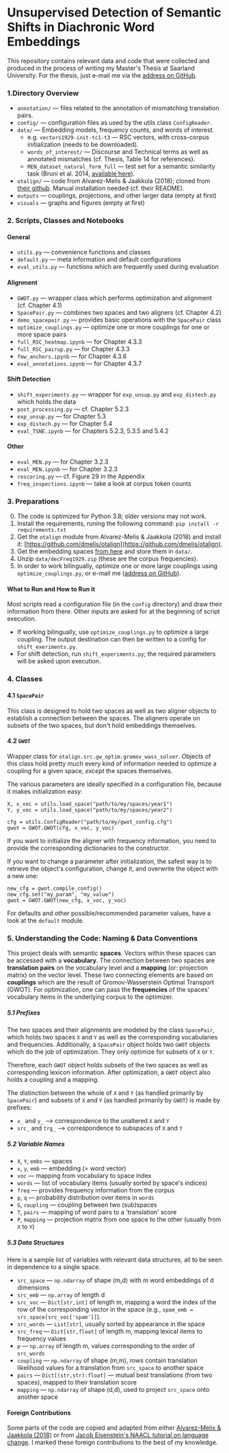 # Unsupervised Detection of Semantic Shifts in Diachronic Word Embeddings

This repository contains relevant data and code that were collected and produced in 
the process of writing my Master's Thesis at Saarland University. For the thesis,
just e-mail me via the [address on GitHub](https://github.com/SimonPreissner).




### 1.Directory Overview
- `annotation/` — files related to the annotation of mismatching translation pairs.
- `config/` — configuration files as used by the utils class `ConfigReader`.
- `data/` — Embedding models, frequency counts, and words of interest.
    - e.g. `vectors1929-init-tc1-t3` — RSC vectors, with cross-corpus initialization (needs to be downloaded).
    - `words_of_interest/` — Discourse and Technical terms as well as annotated mismatches (cf. Thesis, Table 14 for references).
    - `MEN_dataset_natural_form_full` — test set for a semantic similarity task (Bruni et al. 2014, 
       [available here](https://staff.fnwi.uva.nl/e.bruni/MEN)).
- `otalign/` — code from Alvarez-Melis & Jaakkola (2018); cloned from [their github](https://github.com/dmelis/otalign). 
   Manual installation needed (cf. their README).
- `outputs` — couplings, projections, and other larger data (empty at first)
- `visuals` — graphs and figures (empty at first)




### 2. Scripts, Classes and Notebooks

#### General
- `utils.py` — convenience functions and classes
- `default.py` — meta information and default configurations
- `eval_utils.py` — functions which are frequently used during evaluation

#### Alignment 
- `GWOT.py` — wrapper class which performs optimization and alignment (cf. Chapter 4.1)
- `SpacePair.py` — combines two spaces and two aligners (cf. Chapter 4.2)
- `demo_spacepair.py` — provides basic operations with the `SpacePair` class
- `optimize_couplings.py` — optimize one or more couplings for one or more space pairs
- `full_RSC_heatmap.ipynb` — for Chapter 4.3.3
- `full_RSC_pairup.py` — for Chapter 4.3.3
- `few_anchors.ipynb` — for Chapter 4.3.6
- `eval_annotations.ipynb` — for Chapter 4.3.7

#### Shift Detection
- `shift_experiments.py` — wrapper for `exp_unsup.py` and `exp_distech.py` which holds the data
- `post_processing.py` — cf. Chapter 5.2.3
- `exp_unsup.py` — for Chapter 5.3
- `exp_distech.py` — for Chapter 5.4
- `eval_TSNE.ipynb` — for Chapters 5.2.3, 5.3.5 and 5.4.2

#### Other
- `eval_MEN.py` — for Chapter 3.2.3
- `eval_MEN.ipynb` — for Chapter 3.2.3
- `rescoring.py` — cf. Figure 29 in the Appendix
- `freq_inspections.ipynb` — take a look at corpus token counts 




### 3. Preparations
0. The code is optimized for Python 3.8; older versions may not work.
1. Install the requirements, runing the following command: `pip install -r requirements.txt`
2. Get the `otalign` module from Alvarez-Melis & Jaakkola (2018) and install it: 
   [https://github.com/dmelis/otalign](https://github.com/dmelis/otalign).
3. Get the embedding spaces [from here](http://corpora.ids-mannheim.de/openlab/diaviz1/description.html) and store them in `data/`.
4. Unzip `data/decFreq1929.zip` (these are the corpus frequencies).
5. In order to work bilingually, optimize one or more large couplings using `optimize_couplings.py`, or e-mail me ([address on GitHub](https://github.com/SimonPreissner)).

#### What to Run and How to Run it

Most scripts read a configuration file (in the `config` directory) and draw their information from there. 
Other inputs are asked for at the beginning of script execution.

- If working bilingually, use `optimize_couplings.py` to optimize a large coupling. The output destination can then be 
  written to a config for `shift_exeriments.py`.
- For shift detection, run `shift_experiments.py`; the required parameters will be asked upon execution.





### 4. Classes

#### 4.1 `SpacePair`
This class is designed to hold two spaces as well as two aligner objects to establish a connection between the spaces. The aligners operate on subsets of the two spaces, but don't hold embeddings themselves.

#### 4.2 `GWOT`
Wrapper class for `otalign.src.gw_optim.gromov_wass_solver`. Objects of this class hold pretty much every kind of information needed to optimize a coupling for a given space, _except_ the spaces themselves. 

The various parameters are ideally specified in a configuration file, because it makes initialization easy: 
```Python3
X, x_voc = utils.load_space("path/to/my/spaces/year1")
Y, y_voc = utils.load_space("path/to/my/spaces/year2")

cfg = utils.ConfigReader("path/to/my/gwot_config.cfg")
gwot = GWOT.GWOT(cfg, x_voc, y_voc)
```
If you want to initialize the aligner with frequency information, you need to provide the corresponding dictionaries to the constructor. 

If you want to change a parameter after initialization, the safest way is to retrieve the object's configuration, change it, and overwrite the object with a new one:
```
new_cfg = gwot.compile_config()
new_cfg.set("my_param", "my_value")
gwot = GWOT.GWOT(new_cfg, x_voc, y_voc)
```

For defaults and other possible/recommended parameter values, have a look at the `default` module.



### 5. Understanding the Code: Naming & Data Conventions

This project deals with semantic **spaces**. 
Vectors within these spaces can be accessed with a **vocabulary**.
The connection between two spaces are **translation pairs** on the vocabulary level and a **mapping** (or: projection matrix) on the vector level.
These two connecting elements are based on **couplings** which are the result of Gromov-Wasserstein Optimal Transport (GWOT).
For optimization, one can pass the **frequencies** of the spaces' vocabulary items in the underlying corpus to the optimizer.

##### 5.1 Prefixes
The two spaces and their alignments are modeled by the class `SpacePair`, which holds two spaces `X` and `Y` as well as the corresponding vocabularies and frequencies. 
Additionally, a `SpacePair` object holds two `GWOT` objects which do the job of optimization. They only optimize for subsets of `X` or `Y`. 

Therefore, each `GWOT` object holds subsets of the two spaces as well as corresponding lexicon information. After optimization, a `GWOT` object also holds a coupling and a mapping.

The distinction between the whole of `X` and `Y` (as handled primarily by `SpacePair`) and subsets of `X` and `Y` (as handled primarily by `GWOT`) is made by prefixes: 
- `x_` and `y_` --> correspondence to the unaltered `X` and `Y`
- `src_` and `trg_` --> correspondence to subspaces of `X` and `Y`

##### 5.2 Variable Names
- `X`, `Y`, `embs` — spaces
- `x`, `y`, `emb` — embedding (= word vector)
- `voc` — mapping from vocabulary to space index
- `words` — list of vocabulary items (usually sorted by space's indices)
- `freq` — provides frequency information from the corpus
- `p`, `q` — probability distribution over items in `words`
- `G`, `coupling` — coupling between two (sub)spaces
- `T`, `pairs` — mapping of word pairs to a 'translation' score
- `P`, `mapping` — projection matrix from one space to the other (usually from `X` to `Y`)


##### 5.3 Data Structures

Here is a sample list of variables with relevant data structures, all to be seen in dependence to a single space.
- `src_space` — `np.ndarray` of shape (m,d) with m word embeddings of d dimensions
- `src_emb` — `np.array` of length d
- `src_voc` — `Dict[str,int]` of length m, mapping a word the index of the row of the corresponding vector in the space (e.g., `spam_emb = src_space[src_voc['spam']]`).
- `src_words` — `List[str]`, usually sorted by appearance in the space
- `src_freq` — `Dict[str,float]` of length m, mapping lexical items to frequency values
- `p` — `np.array` of length m, values corresponding to the order of `src_words`
- `coupling` — `np.ndarray` of shape (m,m), rows contain translation likelihood values for a translation from `src_space` to another space  
- `pairs` — `Dict[(str,str):float]` — mutual best translations (from two spaces), mapped to their translation score
- `mapping` — `np.ndarray` of shape (d,d), used to project `src_space` onto another space





#### Foreign Contributions
Some parts of the code are copied and adapted from either [Alvarez-Melix & Jaakkola (2018)](https://github.com/dmelis/otalign)
or from [Jacob Eisenstein's NAACL tutorial on language change](https://github.com/jacobeisenstein/language-change-tutorial/blob/master/naacl-notebooks/DirtyLaundering.ipynb). I marked these foreign contributions to the best of my knowledge.




